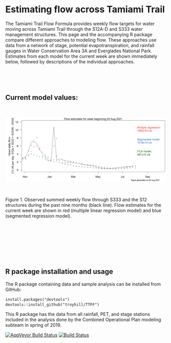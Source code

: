 
# Estimating flow across Tamiami Trail

The Tamiami Trail Flow Formula provides weekly flow targets for water moving across Tamiami Trail through the S12A-D and S333 water management structures. This page and the accompanying R package compare different approaches to modeling flow. These approaches use data from a network of stage, potential evapotranspiration, and rainfall gauges in Water Conservation Area 3A and Everglades National Park. Estimates from each model for the current week are shown immediately below, followed by descriptions of the individual approaches.

&nbsp;

&nbsp;

## Current model values:


&nbsp;

<!---

[comment]: <>(

<img src="{{site.url}}/inst/figures/TTFFestimates.png" style="display: block; margin: auto;" />

![](https://github.com/troyhill/TTFF/blob/master/inst/figures/TTFFestimates.png "TTFF estimates")
)

-->

![](https://github.com/troyhill/TTFF/blob/master/docs/figures/TTFFestimates.png "TTFF estimates")

&nbsp;

Figure 1. Observed summed weekly flow through S333 and the S12 structures during the past nine months (black line). Flow estimates for the current week are shown in red (multiple linear regression model) and blue (segmented regression model). 

&nbsp;

&nbsp;

&nbsp;

&nbsp;


## R package installation and usage

The R package containing data and sample analysis can be installed from GitHub:


```
install.packages("devtools")
devtools::install_github("troyhill/TTFF")
```

This R package has the data from all rainfall, PET, and stage stations included in the analysis done by the Combined Operational Plan modeling subteam in spring of 2019. 

[![AppVeyor Build Status](https://ci.appveyor.com/api/projects/status/github/troyhill/TTFF?branch=master&svg=true)](https://ci.appveyor.com/project/troyhill/TTFF) [![Build Status](https://travis-ci.org/troyhill/TTFF.svg?branch=master)](https://travis-ci.org/troyhill/TTFF) 

